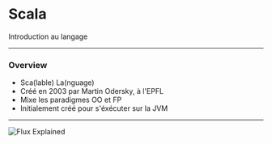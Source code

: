 # Scala 

Introduction au langage

---

### Overview

- Sca(lable) La(nguage)
- Créé en 2003 par Martin Odersky, à l'EPFL
- Mixe les paradigmes OO et FP
- Initialement créé pour s'éxécuter sur la JVM

---

![Flux Explained](https://facebook.github.io/flux/img/flux-simple-f8-diagram-explained-1300w.png)
